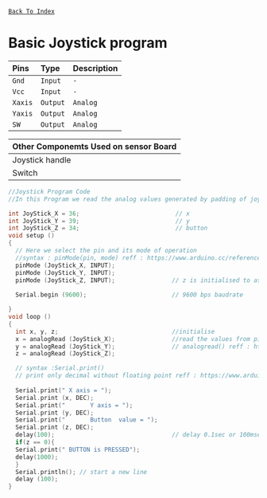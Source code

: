 [`Back To Index`](https://github.com/Sanjay0302/Sensor-Workshop-#readme)

# Basic Joystick program

</div>
<div id="header" align="center" >

| Pins | Type     | Description                |          
| :-------- | :------- | :------------------------- |   
| `Gnd`| `Input` | `-` |                                 
| `Vcc`| `Input` | `-` |
| `Xaxis`| `Output` | `Analog` |
  | `Yaxis`| `Output` | `Analog` |
  | `SW`| `Output` | `Analog` |
  
| Other Componemts Used on sensor Board|
| :------------------------- |
| Joystick handle|
| Switch |
</div>

```c
//Joystick Program Code
//In this Program we read the analog values generated by padding of joystick in serial monitor

int JoyStick_X = 36;                           // x 
int JoyStick_Y = 39;                           // y
int JoyStick_Z = 34;                           // button
void setup ()
{   
  // Here we select the pin and its mode of operation
  //syntax : pinMode(pin, mode) reff : https://www.arduino.cc/reference/en/language/functions/digital-io/pinmode/
  pinMode (JoyStick_X, INPUT);  
  pinMode (JoyStick_Y, INPUT);
  pinMode (JoyStick_Z, INPUT);                // z is initialised to assign Button in sensor
  
  Serial.begin (9600);                        // 9600 bps baudrate

}
void loop ()
{
  int x, y, z;                                //initialise
  x = analogRead (JoyStick_X);                //read the values from pins continously and assign to variable continously
  y = analogRead (JoyStick_Y);                // analogread() reff : https://randomnerdtutorials.com/esp32-adc-analog-read-arduino-ide/
  z = analogRead (JoyStick_Z);

  // syntax :Serial.print()
  // print only decimal without floating point reff : https://www.arduino.cc/reference/en/language/functions/communication/serial/print/
  
  Serial.print(" X axis = ");                 
  Serial.print (x, DEC);                        
  Serial.print("       Y axis = ");           
  Serial.print (y, DEC);                      
  Serial.print("       Button  value = ");    
  Serial.print (z, DEC);
  delay(100);                                 // delay 0.1sec or 100msec
  if(z == 0){                                 
  Serial.print(" BUTTON is PRESSED");         
  delay(1000);                                
  }                                           
  Serial.println(); // start a new line
  delay (100);
}



```

